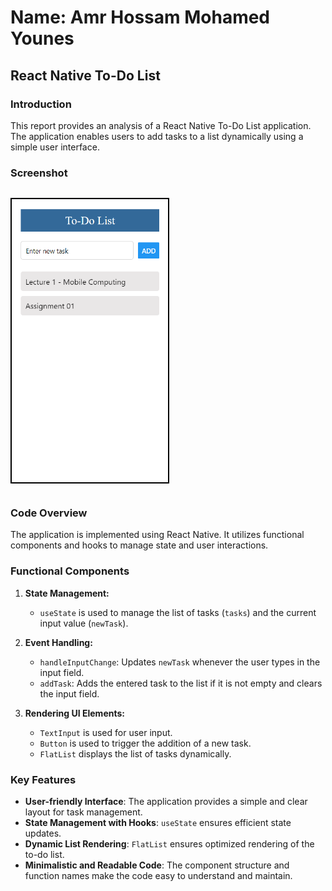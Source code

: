 # Name: Amr Hossam Mohamed Younes

## React Native To-Do List

### **Introduction**
This report provides an analysis of a React Native To-Do List application. The application enables users to add tasks to a list dynamically using a simple user interface.

### **Screenshot**
<p style="border: 2px solid black; display: inline-block;">
    <img src="./Pics/Pic01.png" alt="Screenshot" width="250">
</p>

### **Code Overview**
The application is implemented using React Native. It utilizes functional components and hooks to manage state and user interactions.

### **Functional Components**
1. **State Management:**
   - `useState` is used to manage the list of tasks (`tasks`) and the current input value (`newTask`).
   
2. **Event Handling:**
   - `handleInputChange`: Updates `newTask` whenever the user types in the input field.
   - `addTask`: Adds the entered task to the list if it is not empty and clears the input field.

3. **Rendering UI Elements:**
   - `TextInput` is used for user input.
   - `Button` is used to trigger the addition of a new task.
   - `FlatList` displays the list of tasks dynamically.

### **Key Features**
- **User-friendly Interface**: The application provides a simple and clear layout for task management.
- **State Management with Hooks**: `useState` ensures efficient state updates.
- **Dynamic List Rendering**: `FlatList` ensures optimized rendering of the to-do list.
- **Minimalistic and Readable Code**: The component structure and function names make the code easy to understand and maintain.